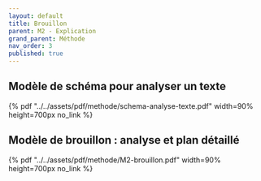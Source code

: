 ```yaml
---
layout: default
title: Brouillon
parent: M2 - Explication
grand_parent: Méthode
nav_order: 3
published: true
---
```


##  Modèle de schéma pour analyser un texte

{% pdf "../../assets/pdf/methode/schema-analyse-texte.pdf" width=90% height=700px no_link %}


##  Modèle de brouillon : analyse et plan détaillé

{% pdf "../../assets/pdf/methode/M2-brouillon.pdf" width=90% height=700px no_link %}